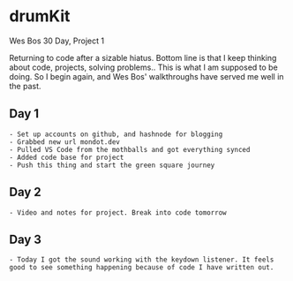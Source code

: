 # drumKit
Wes Bos 30 Day, Project 1


Returning to code after a sizable hiatus. Bottom line is that I keep thinking about code, projects, solving problems.. This is what I am supposed to be doing. So I begin again, and Wes Bos' walkthroughs have served me well in the past.

## Day 1
    - Set up accounts on github, and hashnode for blogging
    - Grabbed new url mondot.dev
    - Pulled VS Code from the mothballs and got everything synced
    - Added code base for project
    - Push this thing and start the green square journey

## Day 2
    - Video and notes for project. Break into code tomorrow

## Day 3
    - Today I got the sound working with the keydown listener. It feels good to see something happening because of code I have written out.